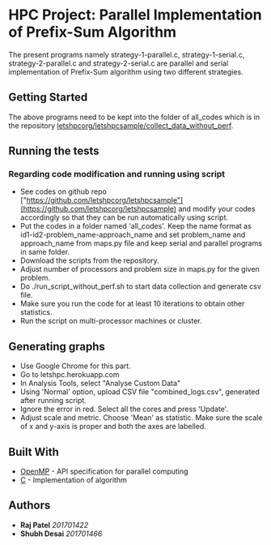 # HPC Project: Parallel Implementation of Prefix-Sum Algorithm
The present programs namely strategy-1-parallel.c, strategy-1-serial.c, strategy-2-parallel.c and strategy-2-serial.c are parallel and serial implementation of Prefix-Sum algorithm using two different strategies.

## Getting Started

The above programs need to be kept into the folder of all_codes which is in the repository  [letshpcorg/letshpcsample/collect_data_without_perf](https://github.com/letshpcorg/letshpcsample/tree/master/collect_data_without_perf).
## Running the tests
### Regarding code modification and running using script
* See codes on github repo ["https://github.com/letshpcorg/letshpcsample"](https://github.com/letshpcorg/letshpcsample) and modify your codes accordingly so that they can be run automatically using script.
* Put the codes in a folder named 'all_codes'. Keep the name format as id1-id2-problem_name-approach_name and set problem_name and approach_name from maps.py file and keep serial and parallel programs in same folder.
* Download the scripts from the repository.
* Adjust number of processors and problem size in maps.py for the given problem. 
* Do ./run_script_without_perf.sh to start data collection and generate csv file.
* Make sure you run the code for at least 10 iterations to obtain other statistics.
* Run the script on multi-processor machines or cluster. 

## Generating graphs
* Use Google Chrome for this part.
* Go to letshpc.herokuapp.com
* In Analysis Tools, select "Analyse Custom Data"
* Using 'Normal' option, upload CSV file "combined_logs.csv", generated after running script.
* Ignore the error in red. Select all the cores and press 'Update'.
* Adjust scale and metric. Choose 'Mean' as statistic. Make sure the scale of x and y-axis is proper and both the axes are labelled.


## Built With

* [OpenMP](https://www.openmp.org/) - API specification for parallel computing
* [C](https://github.com/search?q=C) - Implementation of algorithm


## Authors
* **Raj Patel** *201701422*
* **Shubh Desai** *201701466*
